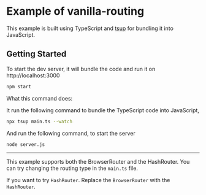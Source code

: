 # Example of vanilla-routing

This example is built using TypeScript and [tsup](https://tsup.egoist.dev/) for bundling it into JavaScript.

## Getting Started

To start the dev server, it will bundle the code and run it on http://localhost:3000

```bash
npm start
```

What this command does:

It run the following command to bundle the TypeScript code into JavaScript,

```bash
npx tsup main.ts --watch
```

And run the following command, to start the server

```bash
node server.js
```

---

This example supports both the BrowserRouter and the HashRouter. You can try changing the routing type in the `main.ts` file.

If you want to try `HashRouter`. Replace the `BrowserRouter` with the `HashRouter`.
